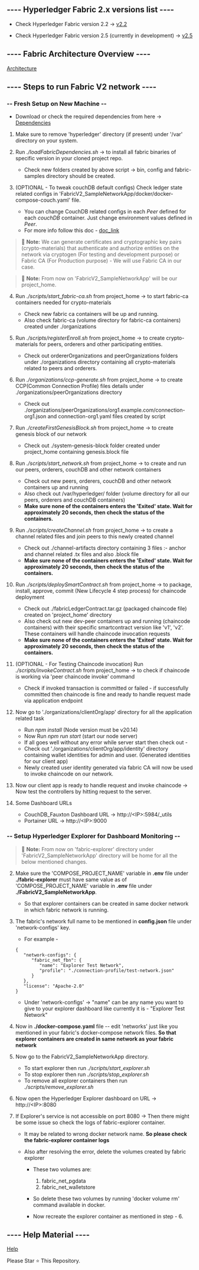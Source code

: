 ## ---- Hyperledger Fabric 2.x versions list ----

- Check Hyperledger Fabric version 2.2 -> [v2.2](https://github.com/vikash-ftw/HyperledgerFabric-v2-setup/tree/main)

- Check Hyperledger Fabric version 2.5 (currently in development) -> [v2.5](https://github.com/vikash-ftw/HyperledgerFabric-v2-setup/tree/release-2.5)

## ---- Fabric Architecture Overview ----

[Architecture](https://github.com/vikash-ftw/HyperledgerFabric-v2-setup/issues/1)

## ---- Steps to run Fabric V2 network ----

### **-- Fresh Setup on New Machine --**

- Download or check the required dependencies from here -> [Dependencies](https://docs.google.com/document/d/1cF6vgNphqKYm4eFN2bJQcwKCz01P7u8SSJJ9oXDqGSs/edit?usp=sharing)

1. Make sure to remove 'hyperledger' directory (if present) under '/var' directory on your system.

2. Run _./loadFabricDependencies.sh_ -> to install all fabric binaries of specific version in your cloned project repo.

   - Check new folders created by above script -> bin, config and fabric-samples directory should be created.

3. (OPTIONAL - To tweak couchDB default configs) Check ledger state related configs in 'FabricV2_SampleNetworkApp/docker/docker-compose-couch.yaml' file.
   - You can change CouchDB related configs in each _Peer_ defined for each _couchDB_ container. Just change environment values defined in _Peer_.
   - For more info follow this doc - [doc_link](https://hyperledger-fabric.readthedocs.io/en/release-2.2/couchdb_as_state_database.html)

> :memo: **Note:** We can generate certificates and cryptographic key pairs (crypto-materials) that authenticate and authorize entities on the network via cryptogen (For testing and development purpose) or Fabric CA (For Production purpose) - We will use Fabric CA in our case.

> :memo: **Note:** From now on 'FabricV2_SampleNetworkApp' will be our project_home.

4. Run _./scripts/start_fabric-ca.sh_ from project_home -> to start fabric-ca containers needed for crypto-materials

   - Check new fabric ca containers will be up and running.
   - Also check fabric-ca (volume directory for fabric-ca containers) created under ./organizations

5. Run _./scripts/registerEnroll.sh_ from project_home -> to create crypto-materials for peers, orderers and other participating entities.

   - Check out ordererOrganizations and peerOrganizations folders under ./organizations directory containing all crypto-materials related to peers and orderers.

6. Run _./organizations/ccp-generate.sh_ from project_home -> to create CCP(Common Connection Profile) files details under ./organizations/peerOrganizations directory

   - Check out ./organizations/peerOrganizations/org1.example.com/connection-org1.json and connection-org1.yaml files created by script

7. Run _./createFirstGenesisBlock.sh_ from project_home -> to create genesis block of our network

   - Check out ./system-genesis-block folder created under project_home containing genesis.block file

8. Run _./scripts/start_network.sh_ from project_home -> to create and run our peers, orderers, couchDB and other network containers

   - Check out new peers, orderers, couchDB and other network containers up and running
   - Also check out /var/hyperledger/ folder (volume directory for all our peers, orderers and couchDB containers)
   - **Make sure none of the containers enters the 'Exited' state. Wait for approximately 20 seconds, then check the status of the containers.**

9. Run _./scripts/createChannel.sh_ from project_home -> to create a channel related files and join peers to this newly created channel

   - Check out ./channel-artifacts directory containing 3 files :- anchor and channel related .tx files and also .block file
   - **Make sure none of the containers enters the 'Exited' state. Wait for approximately 20 seconds, then check the status of the containers.**

10. Run _./scripts/deploySmartContract.sh_ from project_home -> to package, install, approve, commit (New Lifecycle 4 step process) for chaincode deployment

    - Check out ./fabricLedgerContract.tar.gz (packaged chaincode file) created on 'project_home' directory
    - Also check out new dev-peer containers up and running (chaincode containers) with their specific smartcontract version like 'v1', 'v2'. These containers will handle chaincode invocation requests
    - **Make sure none of the containers enters the 'Exited' state. Wait for approximately 20 seconds, then check the status of the containers.**

11. (OPTIONAL - For Testing Chaincode invocation) Run _./scripts/invokeContract.sh_ from project_home -> to check if chaincode is working via 'peer chaincode invoke' command

    - Check if invoked transaction is committed or failed - if successfully committed then chaincode is fine and ready to handle request made via application endpoint

12. Now go to './organizations/clientOrg/app' directory for all the application related task

    - Run _npm install_ (Node version must be v20.14)
    - Now Run _npm run start_ (start our node server)
    - If all goes well without any error while server start then check out -
    - Check out './organizations/clientOrg/app/identity' directory containing wallet identities for admin and user. (Generated identities for our client app)
    - Newly created user identity generated via fabric CA will now be used to invoke chaincode on our network.

13. Now our client app is ready to handle request and invoke chaincode -> Now test the controllers by hitting request to the server.

14. Some Dashboard URLs
    - CouchDB_Fauxton Dashboard URL -> http://\<IP>:5984/\_utils
    - Portainer URL -> http://\<IP>:9000

### **-- Setup Hyperledger Explorer for Dashboard Monitoring --**

> :memo: **Note:** From now on 'fabric-explorer' directory under 'FabricV2_SampleNetworkApp' directory will be home for all the below mentioned changes.

2. Make sure the 'COMPOSE_PROJECT_NAME' variable in **.env** file under **./fabric-explorer** must have same value as of 'COMPOSE_PROJECT_NAME' variable in **.env** file under **./FabricV2_SampleNetworkApp**.

   - So that explorer containers can be created in same docker network in which fabric network is running.

3. The fabric's network full name to be mentioned in **config.json** file under 'network-configs' key.

   - For example -

   ```
   {
      "network-configs": {
         "fabric_net_fbn": {
            "name": "Explorer Test Network",
            "profile": "./connection-profile/test-network.json"
         }
      },
      "license": "Apache-2.0"
   }
   ```

   - Under 'network-configs' -> "name" can be any name you want to give to your explorer dashboard like currently it is - "Explorer Test Network"

4. Now in **./docker-compose.yaml** file -- edit 'networks' just like you mentioned in your fabric's docker-compose network files. **So that explorer containers are created in same network as your fabric network**

5. Now go to the FabricV2_SampleNetworkApp directory.

   - To start explorer then run _./scripts/start_explorer.sh_
   - To stop explorer then run _./scripts/stop_explorer.sh_
   - To remove all explorer containers then run _./scripts/remove_explorer.sh_

6. Now open the Hyperledger Explorer dashboard on URL -> http://\<IP>:8080

7. If Explorer's service is not accessible on port 8080 -> Then there might be some issue so check the logs of fabric-explorer container.

   - It may be related to wrong docker network name. **So please check the fabric-explorer container logs**
   - Also after resolving the error, delete the volumes created by fabric explorer

     - These two volumes are:

       1. fabric_net_pgdata
       2. fabric_net_walletstore

     - So delete these two volumes by running 'docker volume rm' command available in docker.
     - Now recreate the explorer container as mentioned in step - 6.

## ---- Help Material ----

[Help](https://docs.google.com/document/d/1HPvIubGyVd9m5q4U-rwNbLDViEF10bpJAmBN9pycTvY/edit?usp=sharing)

Please Star ⭐ This Repository.
